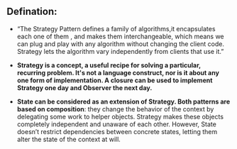 
## Defination:
- “The Strategy Pattern defines a family of algorithms,it encapsulates each one of them , and makes them interchangeable, which means we can plug and play with any algorithm without changing the client code.
Strategy lets the algorithm vary independently from clients that use it.”

- **Strategy is a concept, a useful recipe for solving a particular, recurring problem. It's not a language construct, nor is it about any one form of implementation. A closure can be used to implement Strategy one day and Observer the next day.**

- **State can be considered as an extension of Strategy. Both patterns are based on composition**: they change the behavior of the context by delegating some work to helper objects. Strategy makes these objects completely independent and unaware of each other. However, State doesn’t restrict dependencies between concrete states, letting them alter the state of the context at will.